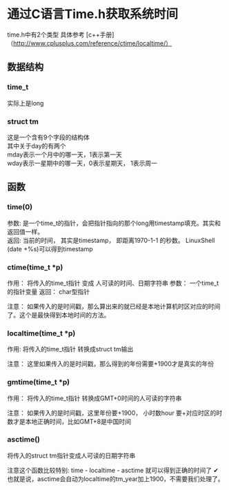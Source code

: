 # 通过C语言Time.h获取系统时间

time.h中有2个类型  具体参考 [c++手册] （http://www.cplusplus.com/reference/ctime/localtime/）

## 数据结构
### time_t
实际上是long

### struct tm
这是一个含有9个字段的结构体    
其中关于day的有两个      
mday表示一个月中的哪一天，1表示第一天    
wday表示一星期中的哪一天，0表示星期天， 1表示周一    


## 函数
### time(0) 
参数: 是一个time_t的指针，会把指针指向的那个long用timestamp填充。其实和返回值一样。    
返回: 当前的时间， 其实是timestamp， 即距离1970-1-1 的秒数。 LinuxShell (date +%s)可以得到timestamp       
### ctime(time_t \*p)
作用： 将传入的time_t指针 变成 人可读的时间、日期字符串
参数： 一个time_t的指针变量
返回： char型指针

注意： 如果传入的是时间戳，那么算出来的就已经是本地计算机时区对应的时间了。这个是最快得到本地时间的方法。

### localtime(time_t \*p)
作用: 将传入的time_t指针 转换成struct tm输出

注意： 这里如果传入的是时间戳，那么得到的年份需要+1900才是真实的年份


### gmtime(time_t \*p)
作用： 将传入的time_t指针 转换成GMT+0时间的人可读的字符串

注意： 如果传入的是时间戳，这里年份要+1900， 小时数hour 要+对应时区的时数才是本地正确时间，比如GMT+8是中国时间




### asctime()
将传入的struct tm指针变成人可读的日期字符串

注意这个函数比较特别:
time - localtime - asctime 就可以得到正确的时间了 ✔
也就是说，asctime会自动为localtime的tm_year加上1900，不需要我们处理了。












